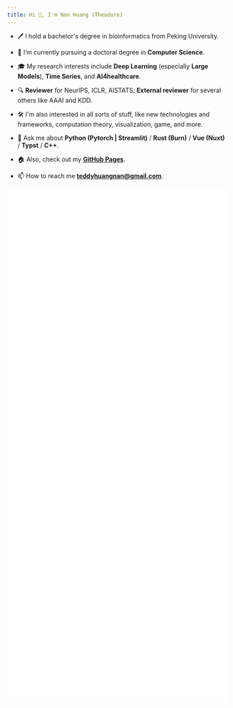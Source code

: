 ```yaml
---
title: Hi 👋, I'm Nan Huang (Theodore)
---
```


- 🖊 I hold a bachelor's degree in bioinformatics from Peking University.

- 🌱 I’m currently pursuing a doctoral degree in **Computer Science**.

- 🎓 My research interests include **Deep Learning** (especially **Large Models**), **Time Series**, and **AI4healthcare**.

- 🔍 **Reviewer** for NeurIPS, ICLR, AISTATS; **External reviewer** for several others like AAAI and KDD.

- 🛠 I'm also interested in all sorts of stuff, like new technologies and frameworks, computation theory, visualization, game, and more.

- 💬 Ask me about **Python (Pytorch | Streamlit)** / **Rust (Burn)** / **Vue (Nuxt)** / **Typst** / **C++**.

- 🏠 Also, check out my [**GitHub Pages**](https://teddyhuang-00.github.io/).

- 📫 How to reach me [**teddyhuangnan@gmail.com**](mailto:teddyhuangnan@gmail.com).

<p>
    <img align="left"
         class="hidden dark:block"
         src="https://raw.githubusercontent.com/TeddyHuang-00/github-stats/master/generated/overview.svg#gh-dark-mode-only"
         alt="TeddyHuang-00's GitHub overview stats" />
    <img align="left"
         class="block dark:hidden"
         src="https://raw.githubusercontent.com/TeddyHuang-00/github-stats/master/generated/overview.svg#gh-light-mode-only"
         alt="TeddyHuang-00's GitHub overview stats" />
    <img align="left"
         class="hidden dark:block"
         src="https://raw.githubusercontent.com/TeddyHuang-00/github-stats/master/generated/languages.svg#gh-dark-mode-only"
         alt="TeddyHuang-00's most used languages" />
    <img align="left"
         class="block dark:hidden"
         src="https://raw.githubusercontent.com/TeddyHuang-00/github-stats/master/generated/languages.svg#gh-light-mode-only"
         alt="TeddyHuang-00's most used languages" />
</p>
